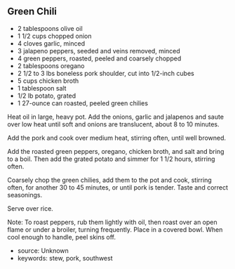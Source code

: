 Green Chili
-----------

- 2 tablespoons olive oil
- 1 1/2 cups chopped onion
- 4 cloves garlic, minced
- 3 jalapeno peppers, seeded and veins removed, minced
- 4 green peppers, roasted, peeled and coarsely chopped
- 2 tablespoons oregano
- 2 1/2 to 3 lbs boneless pork shoulder, cut into 1/2-inch cubes
- 5 cups chicken broth
- 1 tablespoon salt
- 1/2 lb potato, grated
- 1 27-ounce can roasted, peeled green chilies

Heat oil in large, heavy pot. Add the onions, garlic and jalapenos and
saute over low heat until soft and onions are translucent, about 8 to
10 minutes.

Add the pork and cook over medium heat, stirring often, until well
browned.

Add the roasted green peppers, oregano, chicken broth, and salt and
bring to a boil. Then add the grated potato and simmer for 1 1/2
hours, stirring often.

Coarsely chop the green chilies, add them to the pot and cook,
stirring often, for another 30 to 45 minutes, or until pork is
tender. Taste and correct seasonings.

Serve over rice.

Note: To roast peppers, rub them lightly with oil, then roast over an
open flame or under a broiler, turning frequently. Place in a covered
bowl. When cool enough to handle, peel skins off.

- source: Unknown
- keywords: stew, pork, southwest
